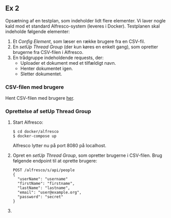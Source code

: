 ## Ex 2

Opsætning af en testplan, som indeholder lidt flere elementer. Vi laver nogle kald 
mod et standard Alfresco-system (leveres i Docker). Testplanen skal indeholde følgende 
elementer:

1. Et _Config Element_, som læser en række brugere fra en CSV-fil.
1. En _setUp Thread Group_ (der kun køres en enkelt gang), som opretter brugerne fra 
   CSV-filen i Alfresco.
1. En trådgruppe indeholdende requests, der:
    * Uploader et dokument med et tilfældigt navn.
    * Henter dokumentet igen.
    * Sletter dokumentet.

### CSV-filen med brugere

Hent CSV-filen med brugere [her](../jmeter/users.csv).

### Oprettelse af setUp Thread Group
1.  Start Alfresco:

    ```
    $ cd docker/alfresco
    $ docker-compose up
    ```

    Alfresco lytter nu på port 8080 på localhost.

1.  Opret en _setUp Thread Group_, som opretter brugerne i CSV-filen. Brug følgende endpoint 
    til at oprette brugere:

    ```
    POST /alfresco/s/api/people
    {
      "userName": "username"
      "firstName": "firstname",
      "lastName": "lastname",
      "email": "user@example.org",
      "password": "secret"
    }
    ```
1. 